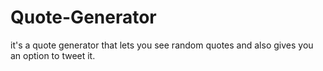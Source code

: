 # Quote-Generator
it's a quote generator that lets you see random quotes and also gives you an option to tweet it.
